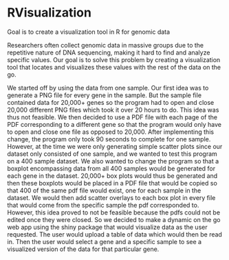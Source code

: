 # RVisualization
Goal is to create a visualization tool in R for genomic data

Researchers often collect genomic data in massive groups due to the repetitive nature
of DNA sequencing, making it hard to find and analyze specific values. Our goal is to solve
this problem by creating a visualization tool that locates and visualizes these values
with the rest of the data on the go. 

We started off by using the data from one sample. Our first idea was to generate
a PNG file for every gene in the sample. But the sample file contained data for
20,000+ genes so the program had to open and close 20,000 different PNG files which took
it over 20 hours to do. This idea was thus not feasible. We then decided to use
a PDF file with each page of the PDF corresponding to a different gene so that
the program would only have to open and close one file as opposed to 20,000.
After implementing this change, the program only took 90 seconds to complete
for one sample. However, at the time we were only generating simple scatter plots
since our dataset only consisted of one sample, and we wanted to test this program
on a 400 sample dataset. We also wanted to change the program so that a boxplot
encompassing data from all 400 samples would be generated for each gene in the dataset. 
20,000+ box plots would thus be generated and then these boxplots would be placed in a
PDF file that would be copied so that 400 of the same pdf file would exist, one for
each sample in the dataset. We would then add scatter overlays to each box plot in every file 
that would come from the specific sample the pdf corresponded to. However, this
idea proved to not be feasible because the pdfs could not be edited once they were
closed. So we decided to make a dynamic on the go web app using the shiny package
that would visualize data as the user requested. The user would upload a table of data
which would then be read in. Then the user would select a gene and a specific sample
to see a visualized version of the data for that particular gene. 
